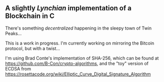 ## A slightly *Lynchian* implementation of a Blockchain in C

There's something *decentralized* happening in the sleepy town of Twin Peaks...

This is a work in progress. I'm currently working on mirroring the Bitcoin protocol, but with a twist...

I'm using Brad Conte's implementation of SHA-256, which can be found at https://github.com/B-Con/crypto-algorithms,
and the "toy" version of ECDSA from https://rosettacode.org/wiki/Elliptic_Curve_Digital_Signature_Algorithm
